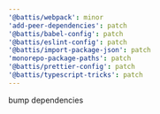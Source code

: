 ```yaml
---
'@battis/webpack': minor
'add-peer-dependencies': patch
'@battis/babel-config': patch
'@battis/eslint-config': patch
'@battis/import-package-json': patch
'monorepo-package-paths': patch
'@battis/prettier-config': patch
'@battis/typescript-tricks': patch
---
```


bump dependencies
